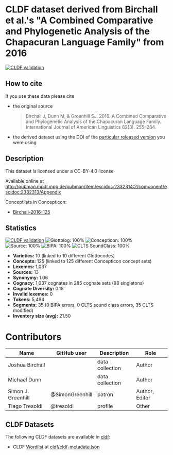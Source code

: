 # CLDF dataset derived from Birchall et al.'s "A Combined Comparative and Phylogenetic Analysis of the Chapacuran Language Family" from 2016

[![CLDF validation](https://github.com/lexibank/birchallchapacuran/workflows/CLDF-validation/badge.svg)](https://github.com/lexibank/birchallchapacuran/actions?query=workflow%3ACLDF-validation)

## How to cite

If you use these data please cite
- the original source
  > Birchall J, Dunn M, & Greenhill SJ. 2016. A Combined Comparative and Phylogenetic Analysis of the Chapacuran Language Family. International Journal of American Linguistics 82(3). 255–284.
- the derived dataset using the DOI of the [particular released version](../../releases/) you were using

## Description


This dataset is licensed under a CC-BY-4.0 license

Available online at http://pubman.mpdl.mpg.de/pubman/item/escidoc:2332314:2/component/escidoc:2332313/Appendix


Conceptlists in Concepticon:
- [Birchall-2016-125](https://concepticon.clld.org/contributions/Birchall-2016-125)
## Statistics


[![CLDF validation](https://github.com/lexibank/birchallchapacuran/workflows/CLDF-validation/badge.svg)](https://github.com/lexibank/birchallchapacuran/actions?query=workflow%3ACLDF-validation)
![Glottolog: 100%](https://img.shields.io/badge/Glottolog-100%25-brightgreen.svg "Glottolog: 100%")
![Concepticon: 100%](https://img.shields.io/badge/Concepticon-100%25-brightgreen.svg "Concepticon: 100%")
![Source: 100%](https://img.shields.io/badge/Source-100%25-brightgreen.svg "Source: 100%")
![BIPA: 100%](https://img.shields.io/badge/BIPA-100%25-brightgreen.svg "BIPA: 100%")
![CLTS SoundClass: 100%](https://img.shields.io/badge/CLTS%20SoundClass-100%25-brightgreen.svg "CLTS SoundClass: 100%")

- **Varieties:** 10 (linked to 10 different Glottocodes)
- **Concepts:** 125 (linked to 125 different Concepticon concept sets)
- **Lexemes:** 1,037
- **Sources:** 13
- **Synonymy:** 1.06
- **Cognacy:** 1,037 cognates in 285 cognate sets (98 singletons)
- **Cognate Diversity:** 0.18
- **Invalid lexemes:** 0
- **Tokens:** 5,494
- **Segments:** 35 (0 BIPA errors, 0 CLTS sound class errors, 35 CLTS modified)
- **Inventory size (avg):** 21.50

# Contributors

Name               | GitHub user     | Description                          | Role
---                | ---             | ---                                  | ---
Joshua Birchall | | data collection | Author
Michael Dunn | | data collection | Author
Simon J. Greenhill | @SimonGreenhill | patron                               | Author, Editor
Tiago Tresoldi     | @tresoldi       | profile                              | Other




## CLDF Datasets

The following CLDF datasets are available in [cldf](cldf):

- CLDF [Wordlist](https://github.com/cldf/cldf/tree/master/modules/Wordlist) at [cldf/cldf-metadata.json](cldf/cldf-metadata.json)